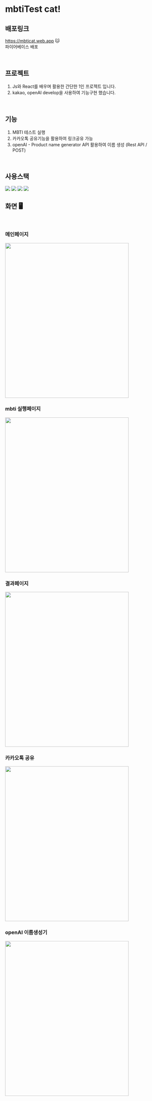 # mbtiTest cat!
## 배포링크 
https://mbticat.web.app 🐱
</br>파이어베이스 배포

</br>

## 프로젝트
1. Js와 React를 배우며 활용한 간단한 1인 프로젝트 입니다.
2. kakao, openAI develop을 사용하여 기능구현 했습니다.

</br>

## 기능
1. MBTI 테스트 실행
2. 카카오톡 공유기능을 활용하여 링크공유 가능
3. openAI - Product name generator API 활용하여 이름 생성 (Rest API / POST)

</br>

## 사용스택

<img src="https://img.shields.io/badge/JavaScript-F7DF1E?style=for-the-badge&logo=JavaScript&logoColor=white"/>
<img src="https://img.shields.io/badge/react-1572B6?style=for-the-badge&logo=react&logoColor=white"/>
<img src="https://img.shields.io/badge/git-E34C26?style=for-the-badge&logo=git&logoColor=white">
<img src="https://img.shields.io/badge/firebase-FFCA28?style=for-the-badge&logo=firebase&logoColor=white">


</br>

## 화면 🖥️
</br>

### 메인페이지
<img src="https://user-images.githubusercontent.com/96058996/220124622-a15bc67a-8487-4e20-b21b-ef7efb951a3e.png" width="400" height="500">

</br>

### mbti 실행페이지
<img src="https://user-images.githubusercontent.com/96058996/235835249-39945d92-6946-4daf-b70f-4e7795077d8b.gif" width="400" height="500">

</br>

### 결과페이지
<img src="https://user-images.githubusercontent.com/96058996/235834836-0664db01-63ed-4e9b-9797-4f15d19c5ca4.png" width="400" height="500">

</br>

### 카카오톡 공유
<img src="https://user-images.githubusercontent.com/96058996/235915626-d3d77540-fde5-4f18-9a98-fc416153e812.gif" width="400" height="500">

</br>

### openAI 이름생성기
<img src="https://user-images.githubusercontent.com/96058996/235835943-ec69ab04-7206-40b6-9f47-f92d9bdcf1f9.gif" width="400" height="500">


